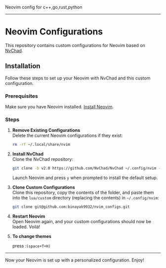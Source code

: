 Neovim config for c++,go,rust,python

---

# Neovim Configurations

This repository contains custom configurations for Neovim based on [NvChad](https://github.com/NvChad/NvChad).

## Installation

Follow these steps to set up your Neovim with NvChad and this custom configuration.

### Prerequisites

Make sure you have Neovim installed. [Install Neovim](https://github.com/neovim/neovim/wiki/Installing-Neovim).

### Steps

1. **Remove Existing Configurations**  
   Delete the current Neovim configurations if they exist:
   ```bash
   rm -rf ~/.local/share/nvim
   ```

2. **Install NvChad**  
   Clone the NvChad repository:
   ```bash
   git clone -b v2.0 https://github.com/NvChad/NvChad ~/.config/nvim --depth 1
   ```
   Launch Neovim and press `y` when prompted to install the default setup.

3. **Clone Custom Configurations**  
   Clone this repository, copy the contents of the folder, and paste them into the `lua/custom` directory (replacing the contents) in `~/.config/nvim`:
   ```bash
   git clone git@github.com:binayak9932/nvim_configs.git
   ```

4. **Restart Neovim**  
   Open Neovim again, and your custom configurations should now be loaded. Voilà!

4. **To change themes**
   
   press :`(space+T+H)`
   

--------------------------------------------------------------------------------------------------------------------------------------------------------------------------------------------------------------------------------------------------------

Now your Neovim is set up with a personalized configuration. Enjoy!
